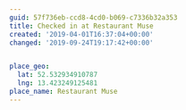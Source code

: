 ```yaml
---
guid: 57f736eb-ccd8-4cd0-b069-c7336b32a353
title: Checked in at Restaurant Muse
created: '2019-04-01T16:37:04+00:00'
changed: '2019-09-24T19:17:42+00:00'


place_geo:
  lat: 52.532934910787
  lng: 13.423249125481
place_name: Restaurant Muse
---
```


